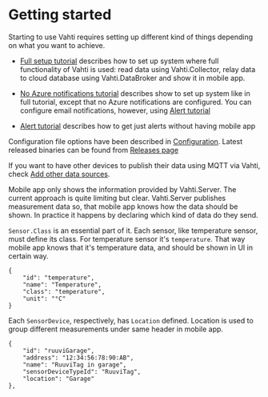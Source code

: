 # Getting started
Starting to use Vahti requires setting up different kind of things depending on what you want to achieve. 

- [Full setup tutorial](FullTutorial.md) describes how to set up system where full functionality of Vahti is used: read data using Vahti.Collector, relay data to cloud database using Vahti.DataBroker and show it in mobile app.

- [No Azure notifications tutorial](NoAzureNotificationsTutorial.md) describes show to set up system like in full tutorial, except that no Azure notifications are configured. You can configure email notifications, however, using [Alert tutorial](Alerttutorial.md)

- [Alert tutorial](AlertTutorial.md) describes how to get just alerts without having mobile app

Configuration file options have been described in [Configuration](Configuration.md). Latest released binaries can be found from [Releases page](https://github.com/ilpork/vahti/releases/latest/)

If you want to have other devices to publish their data using MQTT via Vahti, check [Add other data sources](AddOtherDataSources.md).

Mobile app only shows the information provided by Vahti.Server. The current approach is quite limiting but clear. Vahti.Server publishes measurement data so, that mobile app knows how the data should be shown. In practice it happens by declaring which kind of data do they send.

`Sensor.Class` is an essential part of it. Each sensor, like temperature sensor, must define its class. For temperature sensor it's `temperature`. That way mobile app knows that it's temperature data, and should be shown in UI in certain way. 
```
{
    "id": "temperature",
    "name": "Temperature",
    "class": "temperature",
    "unit": "°C"
}
```

Each `SensorDevice`, respectively, has `Location` defined. Location is used to group different measurements under same header in mobile app.
```
{
    "id": "ruuviGarage",
    "address": "12:34:56:78:90:AB",
    "name": "RuuviTag in garage",
    "sensorDeviceTypeId": "RuuviTag",
    "location": "Garage"
},
```

